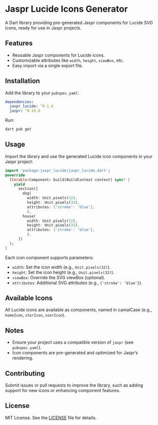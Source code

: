 # Jaspr Lucide Icons Generator

A Dart library providing pre-generated Jaspr components for Lucide SVG icons, ready for use in Jaspr projects.

## Features

- Reusable Jaspr components for Lucide icons.
- Customizable attributes like `width`, `height`, `viewBox`, etc.
- Easy import via a single export file.

## Installation

Add the library to your `pubspec.yaml`:

```yaml
dependencies:
  jaspr_lucide: ^0.1.4
  jaspr: ^0.19.0
```

Run:

```bash
dart pub get
```

## Usage

Import the library and use the generated Lucide icon components in your Jaspr project:

```dart
import 'package:jaspr_lucide/jaspr_lucide.dart';
@override
  Iterable<Component> build(BuildContext context) sync* {
    yield
      section([
        dog(
          width: Unit.pixels(32),
          height: Unit.pixels(32),
          attributes: {'stroke': 'blue'},
          ),
        house(
          width: Unit.pixels(32),
          height: Unit.pixels(32),
          attributes: {'stroke': 'blue'},
          ),
      ])
  );
}
```

Each icon component supports parameters:
- `width`: Set the icon width (e.g., `Unit.pixels(32)`).
- `height`: Set the icon height (e.g., `Unit.pixels(32)`).
- `viewBox`: Override the SVG viewBox (optional).
- `attributes`: Additional SVG attributes (e.g., `{'stroke': 'blue'}`).

## Available Icons

All Lucide icons are available as components, named in camalCase (e.g., `homeIcon`, `starIcon`, `userIcon`).

## Notes

- Ensure your project uses a compatible version of `jaspr` (see `pubspec.yaml`).
- Icon components are pre-generated and optimized for Jaspr’s rendering.

## Contributing

Submit issues or pull requests to improve the library, such as adding support for new icons or enhancing component features.

## License

MIT License. See the [LICENSE](LICENSE) file for details.
